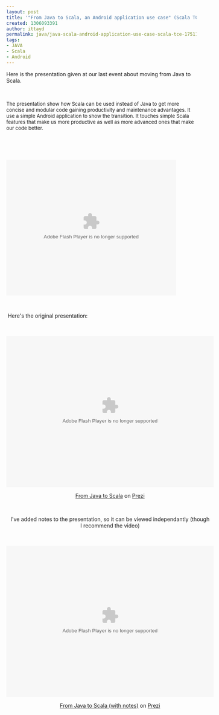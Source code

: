 ```yaml
---
layout: post
title: '"From Java to Scala, an Android application use case" (Scala TCE 17.5.11)'
created: 1306093391
author: ittayd
permalink: java/java-scala-android-application-use-case-scala-tce-17511
tags:
- JAVA
- Scala
- Android
---
```

<p class="MsoNormal">Here is the presentation given at our last event about moving from Java to Scala.</p>
<p class="MsoNormal">&nbsp;</p>
<p class="MsoNormal"><span style="font-size: small;">The presentation show how Scala can be used  instead of Java to get      more concise and modular code gaining  productivity and maintenance      advantages. It use a simple Android  application to show the      transition. It touches simple Scala features that make us more productive as well as more advanced ones that make our code better.<br />
</span></p>
<p class="MsoNormal">&nbsp;</p>
<p class="MsoNormal">&nbsp;</p>
<p><embed height="359" width="450" allowfullscreen="true" allowscriptaccess="always" wmode="transparent" type="application/x-shockwave-flash" src="http://blip.tv/play/grVLgrz1HQA"></embed></p>
<p>&nbsp;</p>
<p>&nbsp;Here's the original presentation:</p>
<p>&nbsp;</p>
<div class="prezi-player"><style media="screen" type="text/css">.prezi-player { width: 550px; } .prezi-player-links { text-align: center; }</style><object height="400" width="550" classid="clsid:D27CDB6E-AE6D-11cf-96B8-444553540000" name="prezi_sgoel75ihrpv" id="prezi_sgoel75ihrpv">
<param value="http://prezi.com/bin/preziloader.swf" name="movie" />
<param value="true" name="allowfullscreen" />
<param value="always" name="allowscriptaccess" />
<param value="#ffffff" name="bgcolor" />
<param value="prezi_id=sgoel75ihrpv&amp;lock_to_path=0&amp;color=ffffff&amp;autoplay=no&amp;autohide_ctrls=0" name="flashvars" /><embed height="400" width="550" flashvars="prezi_id=sgoel75ihrpv&amp;lock_to_path=0&amp;color=ffffff&amp;autoplay=no&amp;autohide_ctrls=0" bgcolor="#ffffff" allowscriptaccess="always" allowfullscreen="true" type="application/x-shockwave-flash" src="http://prezi.com/bin/preziloader.swf" name="preziEmbed_sgoel75ihrpv" id="preziEmbed_sgoel75ihrpv"></embed></object>
<div class="prezi-player-links">
<p><a href="http://prezi.com/sgoel75ihrpv/from-java-to-scala/" title="Introduction to Scala through conversion of an Android Java application">From Java to Scala</a> on <a href="http://prezi.com">Prezi</a></p>
<p>&nbsp;</p>
<p class="rteleft">I've added notes to the presentation, so it can be viewed independantly (though I&nbsp;recommend the video) </p>
<p class="rteleft">&nbsp;</p>
</div>
</div>
<div class="prezi-player"><style media="screen" type="text/css">.prezi-player { width: 550px; } .prezi-player-links { text-align: center; }</style><object height="400" width="550" classid="clsid:D27CDB6E-AE6D-11cf-96B8-444553540000" name="prezi_l086cvtjmtin" id="prezi_l086cvtjmtin">
<param value="http://prezi.com/bin/preziloader.swf" name="movie" />
<param value="true" name="allowfullscreen" />
<param value="always" name="allowscriptaccess" />
<param value="#ffffff" name="bgcolor" />
<param value="prezi_id=l086cvtjmtin&amp;lock_to_path=0&amp;color=ffffff&amp;autoplay=no&amp;autohide_ctrls=0" name="flashvars" /><embed height="400" width="550" flashvars="prezi_id=l086cvtjmtin&amp;lock_to_path=0&amp;color=ffffff&amp;autoplay=no&amp;autohide_ctrls=0" bgcolor="#ffffff" allowscriptaccess="always" allowfullscreen="true" type="application/x-shockwave-flash" src="http://prezi.com/bin/preziloader.swf" name="preziEmbed_l086cvtjmtin" id="preziEmbed_l086cvtjmtin"></embed></object>
<div class="prezi-player-links">
<p><a href="http://prezi.com/l086cvtjmtin/from-java-to-scala-with-notes/" title="Introduction to Scala through conversion of an Android Java application">From Java to Scala (with notes)</a> on <a href="http://prezi.com">Prezi</a></p>
</div>
</div>

